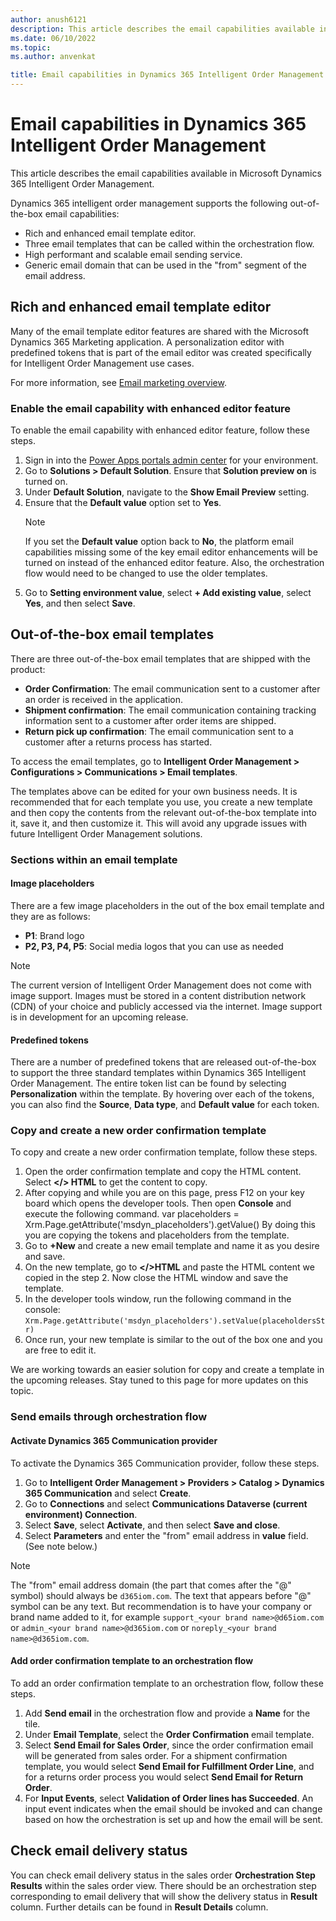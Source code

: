 ```yaml
---
author: anush6121 
description: This article describes the email capabilities available in Microsoft Dynamics 365 Intelligent Order Management.
ms.date: 06/10/2022
ms.topic: 
ms.author: anvenkat

title: Email capabilities in Dynamics 365 Intelligent Order Management
---
```


# Email capabilities in Dynamics 365 Intelligent Order Management

This article describes the email capabilities available in Microsoft Dynamics 365 Intelligent Order Management.

Dynamics 365 intelligent order management supports the following out-of-the-box email capabilities:

- Rich and enhanced email template editor.
- Three email templates that can be called within the orchestration flow.
- High performant and scalable email sending service.
- Generic email domain that can be used in the "from" segment of the email address.

## Rich and enhanced email template editor

Many of the email template editor features are shared with the Microsoft Dynamics 365 Marketing application. A personalization editor with predefined tokens that is part of the email editor was created specifically for Intelligent Order Management use cases.

For more information, see [Email marketing overview](/dynamics365/marketing/prepare-marketing-emails). 

### Enable the email capability with enhanced editor feature

To enable the email capability with enhanced editor feature, follow these steps.

1. Sign in into the [Power Apps portals admin center](/power-apps/maker/portals/admin/admin-overview#open-power-apps-portals-admin-center) for your environment. 
1. Go to **Solutions \> Default Solution**. Ensure that **Solution preview on** is turned on.
1. Under **Default Solution**, navigate to the **Show Email Preview** setting.
1. Ensure that the **Default value** option set to **Yes**.  
    > [!NOTE]
    > If you set the **Default value** option back to **No**, the platform email capabilities missing some of the key email editor enhancements will be turned on instead of the enhanced editor feature. Also, the orchestration flow would need to be changed to use the older templates.
1. Go to **Setting environment value**, select **+ Add existing value**, select **Yes**, and then select **Save**.

## Out-of-the-box email templates

There are three out-of-the-box email templates that are shipped with the product:

- **Order Confirmation**: The email communication sent to a customer after an order is received in the application.
- **Shipment confirmation**: The email communication containing tracking information sent to a customer after order items are shipped.
- **Return pick up confirmation**: The email communication sent to a customer after a returns process has started.

To access the email templates, go to **Intelligent Order Management \> Configurations \> Communications \> Email templates**.

The templates above can be edited for your own business needs. It is recommended that for each template you use, you create a new template and then copy the contents from the relevant out-of-the-box template into it, save it, and then customize it. This will avoid any upgrade issues with future Intelligent Order Management solutions.

### Sections within an email template

#### Image placeholders

There are a few image placeholders in the out of the box email template and they are as follows:

- **P1**: Brand logo 
- **P2, P3, P4, P5**: Social media logos that you can use as needed

> [!NOTE]
> The current version of Intelligent Order Management does not come with image support. Images must be stored in a content distribution network (CDN) of your choice and publicly accessed via the internet. Image support is in development for an upcoming release.

#### Predefined tokens

There are a number of predefined tokens that are released out-of-the-box to support the three standard templates within Dynamics 365 Intelligent Order Management. The entire token list can be found by selecting **Personalization** within the template. By hovering over each of the tokens, you can also find the **Source**, **Data type**, and **Default value** for each token. 

### Copy and create a new order confirmation template

To copy and create a new order confirmation template, follow these steps.

1. Open the order confirmation template and copy the HTML content. Select **</> HTML** to get the content to copy.
1. After copying and while you are on this page, press F12 on your key board which opens the developer tools. Then open **Console** and execute the following command. 
var placeholders = Xrm.Page.getAttribute('msdyn_placeholders').getValue()
By doing this you are copying the tokens and placeholders from the template.
1. Go to **+New** and create a new email template and name it as you desire and save.
1. On the new template, go to **</>HTML** and paste the HTML content we copied in the step 2. Now close the HTML window and save the template.
1. In the developer tools window, run the following command in the console:
    `Xrm.Page.getAttribute('msdyn_placeholders').setValue(placeholdersStr)`
1. Once run, your new template is similar to the out of the box one and you are free to edit it.

We are working towards an easier solution for copy and create a template in the upcoming releases. Stay tuned to this page for more updates on this topic.

### Send emails through orchestration flow

#### Activate Dynamics 365 Communication provider

To activate the Dynamics 365 Communication provider, follow these steps.

1. Go to **Intelligent Order Management \> Providers \> Catalog \> Dynamics 365 Communication** and select **Create**.
1. Go to **Connections** and select **Communications Dataverse (current environment) Connection**.
1. Select **Save**, select **Activate**, and then select **Save and close**.
1. Select **Parameters** and enter the "from" email address in **value** field. (See note below.)
  
> [!NOTE]
> The "from" email address domain (the part that comes after the "@" symbol) should always be `d365iom.com`. The text that appears before "@" symbol can be any text. But recommendation is to have your company or brand name added to it, for example `support_<your brand name>@d65iom.com` or `admin_<your brand name>@d365iom.com` or `noreply_<your brand name>@d365iom.com`.

#### Add order confirmation template to an orchestration flow

To add an order confirmation template to an orchestration flow, follow these steps.

1. Add **Send email** in the orchestration flow and provide a **Name** for the tile.
1. Under **Email Template**, select the **Order Confirmation** email template.
1. Select **Send Email for Sales Order**, since the order confirmation email will be generated from sales order. For a shipment confirmation template, you would select **Send Email for Fulfillment Order Line**, and for a returns order process you would select **Send Email for Return Order**.
1. For **Input Events**, select **Validation of Order lines has Succeeded**. An input event indicates when the email should be invoked and can change based on how the orchestration is set up and how the email will be sent.

## Check email delivery status

You can check email delivery status in the sales order **Orchestration Step Results** within the sales order view. There should be an orchestration step corresponding to email delivery that will show the delivery status in **Result** column. Further details can be found in **Result Details** column.






